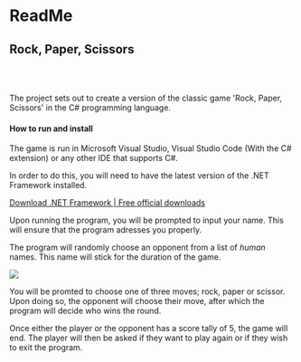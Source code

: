 # ReadMe

## Rock, Paper, Scissors

<br>

<br>

The project sets out to create a version of the classic game 'Rock, Paper, Scissors' in the C# programming language.


<h4>How to run and install</h4>
The game is run in Microsoft Visual Studio, Visual Studio Code (With the C# extension) or any other IDE that supports C#. 

In order to do this, you will need to have the latest version of the .NET Framework installed.

[Download .NET Framework | Free official downloads](https://dotnet.microsoft.com/en-us/download/dotnet-framework)



Upon running the program, you will be prompted to input your name. This will ensure that the program adresses you properly. 

The program will randomly choose an opponent from a list of *human* names. This name will stick for the duration of the game. 

![](https://media.discordapp.net/attachments/748131370722918490/1039887636145393684/image.png)

You will be promted to choose one of three moves; rock, paper or scissor. Upon doing so, the opponent will choose their move, after which the program will decide who wins the round. 

Once either the player or the opponent has a score tally of 5, the game will end. The player will then be asked if they want to play again or if they wish to exit the program. 
